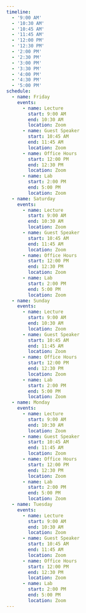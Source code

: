 ```yaml
---
timeline:
  - '9:00 AM'
  - '10:30 AM'
  - '10:45 AM'
  - '11:45 AM'
  - '12:00 PM'
  - '12:30 PM'
  - '2:00 PM'
  - '2:30 PM'
  - '3:00 PM'
  - '3:30 PM'
  - '4:00 PM'
  - '4:30 PM'
  - '5:00 PM'
schedule:
  - name: Friday
    events:
      - name: Lecture
        start: 9:00 AM
        end: 10:30 AM
        location: Zoom
      - name: Guest Speaker
        start: 10:45 AM
        end: 11:45 AM
        location: Zoom
      - name: Office Hours
        start: 12:00 PM
        end: 12:30 PM
        location: Zoom
      - name: Lab
        start: 2:00 PM
        end: 5:00 PM
        location: Zoom
  - name: Saturday
    events:
      - name: Lecture
        start: 9:00 AM
        end: 10:30 AM
        location: Zoom
      - name: Guest Speaker
        start: 10:45 AM
        end: 11:45 AM
        location: Zoom
      - name: Office Hours
        start: 12:00 PM
        end: 12:30 PM
        location: Zoom
      - name: Lab
        start: 2:00 PM
        end: 5:00 PM
        location: Zoom
  - name: Sunday
    events:
      - name: Lecture
        start: 9:00 AM
        end: 10:30 AM
        location: Zoom
      - name: Guest Speaker
        start: 10:45 AM
        end: 11:45 AM
        location: Zoom
      - name: Office Hours
        start: 12:00 PM
        end: 12:30 PM
        location: Zoom
      - name: Lab
        start: 2:00 PM
        end: 5:00 PM
        location: Zoom
  - name: Monday
    events:
      - name: Lecture
        start: 9:00 AM
        end: 10:30 AM
        location: Zoom
      - name: Guest Speaker
        start: 10:45 AM
        end: 11:45 AM
        location: Zoom
      - name: Office Hours
        start: 12:00 PM
        end: 12:30 PM
        location: Zoom
      - name: Lab
        start: 2:00 PM
        end: 5:00 PM
        location: Zoom
  - name: Tuesday
    events:
      - name: Lecture
        start: 9:00 AM
        end: 10:30 AM
        location: Zoom
      - name: Guest Speaker
        start: 10:45 AM
        end: 11:45 AM
        location: Zoom
      - name: Office Hours
        start: 12:00 PM
        end: 12:30 PM
        location: Zoom
      - name: Lab
        start: 2:00 PM
        end: 5:00 PM
        location: Zoom
---
```

